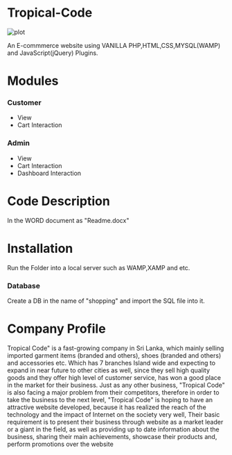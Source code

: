 # Tropical-Code
![plot](./snippets/Website/main.png)

An E-commmerce website using VANILLA PHP,HTML,CSS,MYSQL(WAMP) and JavaScript(jQuery) Plugins.

# Modules

### Customer
* View 
* Cart Interaction

### Admin
* View 
* Cart Interaction
* Dashboard Interaction

# Code Description
In the WORD document as "Readme.docx"

# Installation
Run the Folder into a local server such as WAMP,XAMP and etc.
### Database
Create a DB in the name of "shopping" and import the SQL file into it. 

# Company Profile
Tropical Code" is a fast-growing company in Sri Lanka, which mainly selling imported garment items (branded and others), shoes (branded and others) and accessories etc. Which has 7 branches Island wide and expecting to expand in near future to other cities as well, since they sell high quality goods and they offer high level of customer service, has won a good place in the market for their business. 
Just as any other business, "Tropical Code" is also facing a major problem from their competitors, therefore in order to take the business to the next level, "Tropical Code" is hoping to have an attractive website developed, because it has realized the reach of the technology and the impact of Internet on the society very well, 
Their basic requirement is to present their business through website as a market leader or a giant in the field, as well as providing up to date information about the business, sharing their main achievements, showcase their products and, perform promotions over the website
